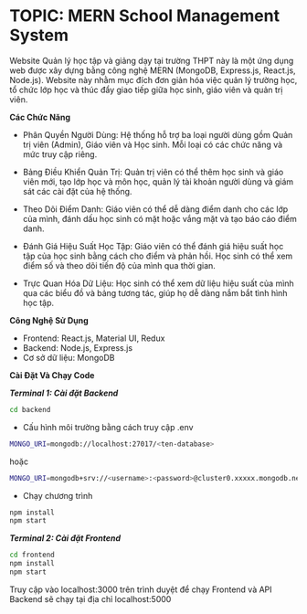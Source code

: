 # TOPIC: MERN School Management System 

Website Quản lý học tập và giảng dạy tại trường THPT này là một ứng dụng web được xây dựng bằng công nghệ MERN (MongoDB, Express.js, React.js, Node.js). Website này nhằm mục đích đơn giản hóa việc quản lý trường học, tổ chức lớp học và thúc đẩy giao tiếp giữa học sinh, giáo viên và quản trị viên.

**Các Chức Năng**
- Phân Quyền Người Dùng: Hệ thống hỗ trợ ba loại người dùng gồm Quản trị viên (Admin), Giáo viên và Học sinh. Mỗi loại có các chức năng và mức truy cập riêng.

- Bảng Điều Khiển Quản Trị: Quản trị viên có thể thêm học sinh và giáo viên mới, tạo lớp học và môn học, quản lý tài khoản người dùng và giám sát các cài đặt của hệ thống.

- Theo Dõi Điểm Danh: Giáo viên có thể dễ dàng điểm danh cho các lớp của mình, đánh dấu học sinh có mặt hoặc vắng mặt và tạo báo cáo điểm danh.

- Đánh Giá Hiệu Suất Học Tập: Giáo viên có thể đánh giá hiệu suất học tập của học sinh bằng cách cho điểm và phản hồi. Học sinh có thể xem điểm số và theo dõi tiến độ của mình qua thời gian.

- Trực Quan Hóa Dữ Liệu: Học sinh có thể xem dữ liệu hiệu suất của mình qua các biểu đồ và bảng tương tác, giúp họ dễ dàng nắm bắt tình hình học tập.

**Công Nghệ Sử Dụng**
- Frontend: React.js, Material UI, Redux
- Backend: Node.js, Express.js
- Cơ sở dữ liệu: MongoDB

**Cài Đặt Và Chạy Code**

***Terminal 1: Cài đặt Backend***
```sh
cd backend
```
- Cấu hình môi trường bằng cách truy cập .env
```sh
MONGO_URI=mongodb://localhost:27017/<ten-database>
```
hoặc 
```sh
MONGO_URI=mongodb+srv://<username>:<password>@cluster0.xxxxx.mongodb.net/<database-name>?retryWrites=true&w=majority
```
- Chạy chương trình
```sh
npm install
npm start
```
***Terminal 2: Cài đặt Frontend***
```sh
cd frontend
npm install
npm start
```

Truy cập vào localhost:3000 trên trình duyệt để chạy Frontend và API Backend sẽ chạy tại địa chỉ localhost:5000